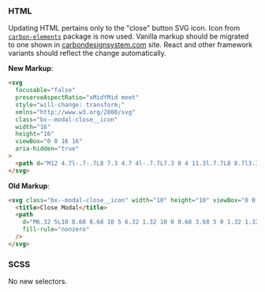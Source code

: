 ### HTML

Updating HTML pertains only to the "close" button SVG icon. Icon from [`carbon-elements`](https://github.com/IBM/carbon-elements) package is now used. Vanilla markup should be migrated to one shown in [carbondesignsystem.com](https://next.carbondesignsystem.com/components/modal/code) site. React and other framework variants should reflect the change automatically.

**New Markup**:

```html
<svg
  focusable="false"
  preserveAspectRatio="xMidYMid meet"
  style="will-change: transform;"
  xmlns="http://www.w3.org/2000/svg"
  class="bx--modal-close__icon"
  width="16"
  height="16"
  viewBox="0 0 16 16"
  aria-hidden="true"
>
  <path d="M12 4.7l-.7-.7L8 7.3 4.7 4l-.7.7L7.3 8 4 11.3l.7.7L8 8.7l3.3 3.3.7-.7L8.7 8z"></path>
</svg>
```

**Old Markup**:

```html
<svg class="bx--modal-close__icon" width="10" height="10" viewBox="0 0 10 10" xmlns="http://www.w3.org/2000/svg">
  <title>Close Modal</title>
  <path
    d="M6.32 5L10 8.68 8.68 10 5 6.32 1.32 10 0 8.68 3.68 5 0 1.32 1.32 0 5 3.68 8.68 0 10 1.32 6.32 5z"
    fill-rule="nonzero"
  />
</svg>
```

###

### SCSS

No new selectors.

